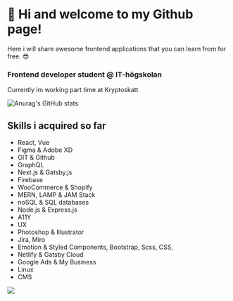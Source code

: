 

# 👋 Hi and welcome to my Github page!
 Here i will share awesome frontend applications that you can learn from for free. 😎

### Frontend developer student @ IT-högskolan
  Currently im working part time at Kryptoskatt


![Anurag's GitHub stats](https://github-readme-stats.vercel.app/api?username=thomaslaukkanen&show_icons=true&theme=radical)

## Skills i acquired so far
- React, Vue
- Figma & Adobe XD  
- GIT & Github 
- GraphQL 
- Next.js & Gatsby.js 
- Firebase 
- WooCommerce & Shopify 
- MERN, LAMP & JAM Stack 
- noSQL & SQL databases 
- Node.js & Express.js 
- A11Y
- UX
- Photoshop & Illustrator 
- Jira, Miro 
- Emotion & Styled Components, Bootstrap, Scss, CSS, 
- Netlify & Gatsby Cloud 
- Google Ads & My Business 
- Linux
- CMS


![](https://api.visitorbadge.io/api/VisitorHit?user=thomaslaukkanen&repo=github-visitors-badge&countColor=%237B1E7A)



<!--
**ThomasLaukkanen/ThomasLaukkanen** is a ✨ _special_ ✨ repository because its `README.md` (this file) appears on your GitHub profile.

Here are some ideas to get you started:

- 🔭 I’m currently working on ...
- 🌱 I’m currently learning ...
- 👯 I’m looking to collaborate on ...
- 🤔 I’m looking for help with ...
- 💬 Ask me about ...
- 📫 How to reach me: ...
- 😄 Pronouns: ...
- ⚡ Fun fact: ...
-->

